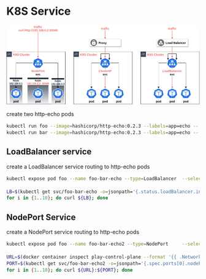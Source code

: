 # K8S Service

![stack-monitor](images/k8s-networking.png)

create two http-echo pods

```bash
kubectl run foo --image=hashicorp/http-echo:0.2.3 --labels=app=echo -- "-text=foo"
kubectl run bar --image=hashicorp/http-echo:0.2.3 --labels=app=echo -- "-text=bar"
```

## LoadBalancer service

create a LoadBalancer service routing to http-echo pods

```bash
kubectl expose pod foo --name foo-bar-echo --type=LoadBalancer  --selector=app=echo --port=1234 --target-port=5678

LB=$(kubectl get svc/foo-bar-echo -o=jsonpath='{.status.loadBalancer.ingress[0].ip}:{.spec.ports[0].port}')
for i in {1..10}; do curl ${LB}; done
```

## NodePort Service

create a NodePort service routing to http-echo pods

```bash
kubectl expose pod foo --name foo-bar-echo2 --type=NodePort     --selector=app=echo --port=1234 --target-port=5678

URL=$(docker container inspect play-control-plane --format '{{ .NetworkSettings.Networks.kind.IPAddress }}')
PORT=$(kubectl get svc/foo-bar-echo2 -o=jsonpath='{.spec.ports[0].nodePort}')
for i in {1..10}; do curl ${URL}:${PORT}; done
```
